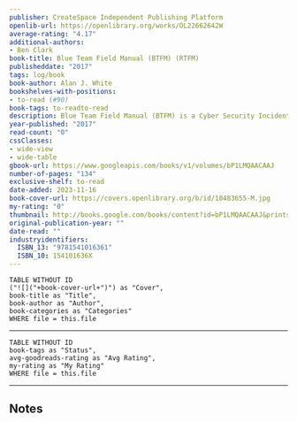 ```yaml
---
publisher: CreateSpace Independent Publishing Platform
openlib-url: https://openlibrary.org/works/OL22662642W
average-rating: "4.17"
additional-authors:
- Ben Clark
book-title: Blue Team Field Manual (BTFM) (RTFM)
publisheddate: "2017"
tags: log/book
book-author: Alan J. White
bookshelves-with-positions:
- to-read (#90)
book-tags: to-readto-read
description: Blue Team Field Manual (BTFM) is a Cyber Security Incident Response Guide that aligns with the NIST Cybersecurity Framework consisting of the five core functions of Identify, Protect, Detect, Respond, and Recover by providing the tactical steps to follow and commands to use when preparing for, working through and recovering from a Cyber Security Incident.
year-published: "2017"
read-count: "0"
cssClasses:
- wide-view
- wide-table
gbook-url: https://www.googleapis.com/books/v1/volumes/bP1LMQAACAAJ
number-of-pages: "134"
exclusive-shelf: to-read
date-added: 2023-11-16
book-cover-url: https://covers.openlibrary.org/b/id/10483655-M.jpg
my-rating: "0"
thumbnail: http://books.google.com/books/content?id=bP1LMQAACAAJ&printsec=frontcover&img=1&zoom=1&source=gbs_api
original-publication-year: ""
date-read: ""
industryidentifiers:
  ISBN_13: "9781541016361"
  ISBN_10: 154101636X
---
```


```dataview
TABLE WITHOUT ID
("![]("+book-cover-url+")") as "Cover",
book-title as "Title",
book-author as "Author",
book-categories as "Categories"
WHERE file = this.file
```
---
```dataview
TABLE WITHOUT ID
book-tags as "Status",
avg-goodreads-rating as "Avg Rating",
my-rating as "My Rating"
WHERE file = this.file
```
---
## Notes



